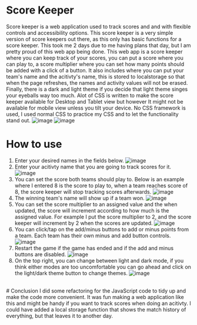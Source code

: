 # Score Keeper
Score keeper is a web application used to track scores and and with flexible controls and accessibility options. This score keeper is a very simple version of score keepers out there, as this only has basic functions for a score keeper. This took me 2 days due to me having plans that day, but I am pretty proud of this web app being done. This web app is a score keeper where you can keep track of your scores, you can put a score where you can play to, a score multiplier where you can set how many points should be added with a click of a button. It also includes where you can put your team's name and the acitivty's name, this is stored to localstorage so that when the page refreshes, the names and activity values will not be erased. Finally, there is a dark and light theme if you decide that light theme singes your eyeballs way too much. Alot of CSS is written to make the score keeper available for Desktop and Tablet view but however It might not be available for mobile view unless you tilt your device. No CSS framework is used, I used normal CSS to practice my CSS and to let the functionality stand out.
![image](https://user-images.githubusercontent.com/39120147/210732057-b64fffa3-36bd-48e6-9483-58030e4f366f.png)
![image](https://user-images.githubusercontent.com/39120147/210732063-cfffafed-03b6-4974-b048-433a7a36de7e.png)
<br>
# How to use
1. Enter your desired names in the fields below.
![image](https://user-images.githubusercontent.com/39120147/210732363-43a44b37-f691-49f3-be16-5062f31e0b85.png)
2. Enter your acitivty name that you are going to track scores for it.
![image](https://user-images.githubusercontent.com/39120147/210732527-e4996b23-839a-4f36-849b-8d0803c7f9be.png)
3. You can set the score both teams should play to. Below is an example where I entered 8 is the score to play to, when a team reaches score of 8, the score keeper will stop tracking scores afterwards.
![image](https://user-images.githubusercontent.com/39120147/210732817-683cfe41-b41a-4945-924f-f59ee154e3eb.png)
4. The winning team's name will show up if a team won.
![image](https://user-images.githubusercontent.com/39120147/210733030-28711887-4c76-4e96-bd07-c6c3103b2f63.png)
5. You can set the score multiplier to an assigned value and the when updated, the score will increment according to how much is the assigned value. For example I put the score multiplier to 2, and the score keeper will increment by 2 when the scores are updated.
![image](https://user-images.githubusercontent.com/39120147/210733269-fe0bca7c-b8bf-4cf3-a2d6-7e43b8b152f5.png)
6. You can click/tap on the add/minus buttons to add or minus points from a team. Each team has their own minus and add button controls.
![image](https://user-images.githubusercontent.com/39120147/210733637-ade969f9-afb8-46d7-8df7-904a57ea031d.png)
7. Restart the game if the game has ended and if the add and minus buttons are disabled.
![image](https://user-images.githubusercontent.com/39120147/210733456-30b88ff3-7069-4182-a183-388cbcafdf55.png)
8. On the top right, you can change between light and dark mode, if you think either modes are too uncomfortable you can go ahead and click on the light/dark theme button to change themes.
![image](https://user-images.githubusercontent.com/39120147/210733953-74cc7363-1d4b-42e7-add6-943df9b8c0f5.png)
<br>
# Conclusion
I did some refactoring for the JavaScript code to tidy up and make the code more convenient. It was fun making a web application like this and might be handy if you want to track scores when doing an acitivty. I could have added a local storage function that shows the match history of everything, but that leaves it to another day.
